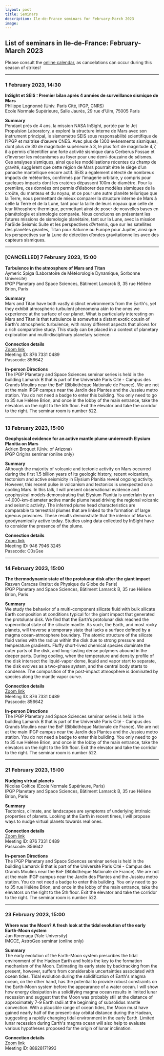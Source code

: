 ```yaml
---
layout: post
title: Seminars
description: Ile-de-France seminars for February-March 2023
image:
---
```


## List of seminars in Ile-de-France: February-March 2023
Please consult the [online calendar](https://www.ile-de-france-planets.fr/calendar.html), as cancelations can occur during this season of strikes!

---
### 1 February 2023, 14:30
**InSight et SEIS : Premier bilan après 4 années de surveillance sismique de Mars**<br />
Philippe Lognonné (Univ. Paris Cité, IPGP, CNRS)<br />
Ecole Normale Supérieure, Salle Jaurès, 29 rue d’Ulm, 75005 Paris

<b>Summary</b><br />
Pendant près de 4 ans, la mission NASA InSight, portée par le Jet Propulsion Laboratory, a exploré la structure interne de Mars avec son instrument principal, le sismomètre SEIS sous responsabilité scientifique de l’IPGP et maitrise d’œuvre CNES. Avec plus de 1300 événements sismiques, dont plus de 30 de magnitude supérieure à 3, le plus fort de magnitude 4,7, il a permis d’identifier une forte activité sismique dans Cerberus Fossae et d’inverser les mécanismes au foyer pour une demi-douzaine de séismes. Ces analyses sismiques, ainsi que les modélisations récentes du champ de gravité, suggèrent que cette région de Mars pourrait être le siège d’un panache mantellique encore actif. SEIS a également détecté de nombreux impacts de météorites, confirmés par l'imagerie orbitale, y compris pour quelques impacts dont les cratères dépassent 100m de diamètre. Pour la première, ces données ont permis d’élaborer des modèles sismiques de la croûte, du manteau et du noyau, et ce pour une autre planète tellurique que la Terre, nous permettant de mieux comparer la structure interne de Mars à celle la Terre et de la Lune, tant pour la taille de leurs noyaux que celle de leur lithosphère thermique, permettant ainsi de poser de nouvelles bases en planétologie et sismologie comparée.
Nous concluons en présentant les futures missions de sismologie planétaire, tant sur la Lune, avec la mission FarSide Seismic Suite et les perspectives d’Artemis, que sur les satellites des planètes géantes, Titan pour Saturne ou Europe pour Jupiter, ainsi que les perspectives sur la Lune de détection d’ondes gravitationnelles avec des capteurs sismiques.

---

### [CANCELLED] 7 February 2023, 15:00
**Turbulence in the atmosphere of Mars and Titan**<br>
Aymeric Spiga (Laboratoire de Météorologie Dynamique, Sorbonne Université)<br>
IPGP Planetary and Space Sciences, Bâtiment Lamarck B, 35 rue Hélène Brion, Paris

<b>Summary</b><br>
Mars and Titan have both vastly distinct environments from the Earth's, yet they exhibit atmospheric turbulent phenomena akin to the ones we experience at the surface of our planet. What is particularly interesting on Mars and Titan is that turbulence is somewhat a distant exotic cousin of Earth's atmospheric turbulence, with many different aspects that allows for a rich comparative study. This study can be placed in a context of planetary exploration and multi-disciplinary planetary science.

<b>Connection details</b><br />
[Zoom link](https://u-paris.zoom.us/j/87673310489?pwd=VC9Ic1VhRVZmRkYwUzZwbktzU1c1QT09)<br />
Meeting ID: 876 7331 0489<br />
Passcode: 856642<br />

<b>In-person Directions</b><br>
The IPGP Planetary and Space Sciences seminar series is held in the building Lamarck B that is part of the Université Paris Cité - Campus des Grands Moulins near the BnF (Bibliothèque Nationale de France). We are not at the main IPGP campus near the Jardin des Plantes and the Jussieu metro station. You do not need a badge to enter this building. You only need to go to 35 rue Hélène Brion, and once in the lobby of the main entrance, take the elevators on the right to the 5th floor. Exit the elevator and take the corridor to the right. The seminar room is number 522.

---

### 13 February 2023, 15:00
**Geophysical evidence for an active mantle plume underneath Elysium Planitia on Mars**<br />
Adrien Broquet (Univ. of Arizona)<br />
IPGP Origins seminar (online only)

<b>Summary</b><br />
Although the majority of volcanic and tectonic activity on Mars occurred during the first 1.5 billion years of its geologic history, recent volcanism, tectonism and active seismicity in Elysium Planitia reveal ongoing activity. However, this recent pulse in volcanism and tectonics is unexpected on a cooling Mars. In this talk, I will present observational evidence and geophysical models demonstrating that Elysium Planitia is underlain by an ~4,000-km-diameter active mantle plume head driving the regional volcanic and seismic activity. The inferred plume head characteristics are comparable to terrestrial plumes that are linked to the formation of large igneous provinces. These results demonstrate that the interior of Mars is geodynamically active today. Studies using data collected by InSight have to consider the presence of the plume.

<b>Connection details</b><br />
[Zoom link](https://cnrs.zoom.us/j/94679463245?pwd=RE0rL2YyNFp4ZE5tZ04vcm5HazZ1QT09)<br />
Meeting ID: 946 7946 3245<br />
Passcode: C0sGse<br />

---

### 14 February 2023, 15:00
**The thermodynamic state of the protolunar disk after the giant impact**<br />
Razvan Caracas (Insitut de Physique du Globe de Paris)<br />
IPGP Planetary and Space Sciences, Bâtiment Lamarck B, 35 rue Hélène Brion, Paris

<b>Summary</b><br />
We study the behavior of a multi-component silicate fluid with bulk silicate Earth composition at conditions typical for the giant impact that generated the protolunar disk. We find that the Earth’s protolunar disk reached the supercritical state of the silicate mantle. As such, the Earth, and most rocky planets, will traverse a temporary state that lacks a surface defined by a magma ocean-atmosphere boundary. The atomic structure of the silicate fluid varies with the radius within the disk due to strong pressure and temperature gradients. Fluffy short-lived chemical species dominate the outer parts of the disk, and long-lasting dense polymers abound in the deeper parts. During cooling,  when the temperature and density profile of the disk intersect the liquid-vapor dome, liquid and vapor start to separate, the disk evolves as a two-phase system, and the central body starts to condense. The composition of the post-impact atmosphere is dominated by species along the mantle vapor curve.

<b>Connection details</b><br />
[Zoom link](https://u-paris.zoom.us/j/87673310489?pwd=VC9Ic1VhRVZmRkYwUzZwbktzU1c1QT09)<br />
Meeting ID: 876 7331 0489<br />
Passcode: 856642<br />

<b>In-person Directions</b><br />
The IPGP Planetary and Space Sciences seminar series is held in the building Lamarck B that is part of the Université Paris Cité - Campus des Grands Moulins near the BnF (Bibliothèque Nationale de France). We are not at the main IPGP campus near the Jardin des Plantes and the Jussieu metro station. You do not need a badge to enter this building. You only need to go to 35 rue Hélène Brion, and once in the lobby of the main entrance, take the elevators on the right to the 5th floor. Exit the elevator and take the corridor to the right. The seminar room is number 522.

---

### 21 February 2023, 15:00
**Nudging virtual planets**<br>
Nicolas Coltice (Ecole Normale Supérieure, Paris)<br>
IPGP Planetary and Space Sciences, Bâtiment Lamarck B, 35 rue Hélène Brion, Paris

<b>Summary</b><br>
Tectonics, climate, and landscapes are symptoms of underlying intrinsic properties of planets. Looking at the Earth in recent times, I will propose ways to nudge virtual planets towards real ones.

<b>Connection details</b><br />
[Zoom link](https://u-paris.zoom.us/j/87673310489?pwd=VC9Ic1VhRVZmRkYwUzZwbktzU1c1QT09)<br />
Meeting ID: 876 7331 0489<br />
Passcode: 856642<br />

<b>In-person Directions</b><br>
The IPGP Planetary and Space Sciences seminar series is held in the building Lamarck B that is part of the Université Paris Cité - Campus des Grands Moulins near the BnF (Bibliothèque Nationale de France). We are not at the main IPGP campus near the Jardin des Plantes and the Jussieu metro station. You do not need a badge to enter this building. You only need to go to 35 rue Hélène Brion, and once in the lobby of the main entrance, take the elevators on the right to the 5th floor. Exit the elevator and take the corridor to the right. The seminar room is number 522.

---

### 23 February 2023, 15:00
**Where was the Moon? A fresh look at the tidal evolution of the early Earth-Moon system**<br>
Jun Korenaga (Yale University)<br>
IMCCE, AstroGeo seminar (online only)

<b>Summary</b><br>
The early evolution of the Earth-Moon system prescribes the tidal environment of the Hadean Earth and holds the key to the formation mechanism of the Moon. Estimating its early state by backtracking from the present, however, suffers from considerable uncertainties associated with ocean tides. Tidal evolution during the solidification of Earth's magma ocean, on the other hand, has the potential to provide robust constraints on the Earth-Moon system before the appearance of a water ocean. I will show how energy dissipation in a solidifying magma ocean results in limited lunar recession and suggest that the Moon was probably still at the distance of approximately 7-9 Earth radii at the beginning of subsolidus mantle convection. With a plausible range of ocean tides, the Moon must have gained nearly half of the present-day orbital distance during the Hadean, suggesting a rapidly changing tidal environment in the early Earth. Limited lunar recession during Earth's magma ocean will also help to evaluate various hypotheses proposed for the origin of lunar inclination.

<b>Connection details</b><br />
[Zoom link](https://us02web.zoom.us/j/88928171993)<br />
Meeting ID: 88928171993<br />
